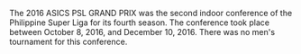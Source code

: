 The 2016 ASICS PSL GRAND PRIX was the second indoor conference of the Philippine Super Liga for its fourth season. The conference took place between October 8, 2016, and December 10, 2016. There was no men's tournament for this conference.
